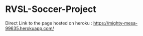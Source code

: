 # RVSL-Soccer-Project

Direct Link to the page hosted on heroku : https://mighty-mesa-99635.herokuapp.com/
